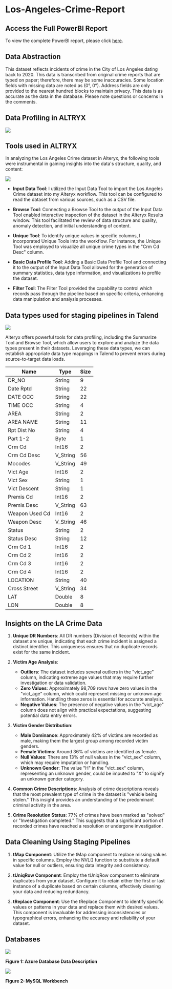 # Los-Angeles-Crime-Report

## Access the Full PowerBI Report
To view the complete PowerBI report, please click [here](Final-Report.pdf).

## Data Abstraction
This dataset reflects incidents of crime in the City of Los Angeles dating back to 2020. This data is transcribed from original crime reports that are typed on paper; therefore, there may be some inaccuracies. Some location fields with missing data are noted as (0°, 0°). Address fields are only provided to the nearest hundred blocks to maintain privacy. This data is as accurate as the data in the database. Please note questions or concerns in the comments.

## Data Profiling in ALTRYX
![](Screenshots/DataProfiling.png)

## Tools used in ALTRYX
In analyzing the Los Angeles Crime dataset in Alteryx, the following tools were instrumental in gaining insights into the data's structure, quality, and content:

![](Screenshots/Altryx_workflow.png)
- **Input Data Tool**:
I utilized the Input Data Tool to import the Los Angeles Crime dataset into my Alteryx workflow. This tool can be configured to read the dataset from various sources, such as a CSV file.
   
- **Browse Tool**:
Connecting a Browse Tool to the output of the Input Data Tool enabled interactive inspection of the dataset in the Alteryx Results window. This tool facilitated the review of data structure and quality, anomaly detection, and initial understanding of content.         
- **Unique Tool**:
To identify unique values in specific columns, I incorporated Unique Tools into the workflow. For instance, the Unique Tool was employed to visualize all unique crime types in the "Crm Cd Desc" column.
- **Basic Data Profile Tool**:
Adding a Basic Data Profile Tool and connecting it to the output of the Input Data Tool allowed for the generation of summary statistics, data type information, and visualizations to profile the dataset.
- **Filter Tool**:
The Filter Tool provided the capability to control which records pass through the pipeline based on specific criteria, enhancing data manipulation and analysis processes.

## Data types used for staging pipelines in Talend

![](Screenshots/Talend_Pipeline.png)

Alteryx offers powerful tools for data profiling, including the Summarize Tool and Browse Tool, which allow users to explore and analyze the data types present in their datasets. Leveraging these data types, we can establish appropriate data type mappings in Talend to prevent errors during source-to-target data loads.

| Name         | Type     | Size |
|--------------|----------|------|
| DR_NO        | String   | 9    |
| Date Rptd    | String   | 22   |
| DATE OCC     | String   | 22   |
| TIME OCC     | String   | 4    |
| AREA         | String   | 2    |
| AREA NAME    | String   | 11   |
| Rpt Dist No  | String   | 4    |
| Part 1-2     | Byte     | 1    |
| Crm Cd       | Int16    | 2    |
| Crm Cd Desc  | V_String | 56   |
| Mocodes      | V_String | 49   |
| Vict Age     | Int16    | 2    |
| Vict Sex     | String   | 1    |
| Vict Descent | String   | 1    |
| Premis Cd    | Int16    | 2    |
| Premis Desc  | V_String | 63   |
| Weapon Used Cd | Int16  | 2    |
| Weapon Desc  | V_String | 46   |
| Status       | String   | 2    |
| Status Desc  | String   | 12   |
| Crm Cd 1     | Int16    | 2    |
| Crm Cd 2     | Int16    | 2    |
| Crm Cd 3     | Int16    | 2    |
| Crm Cd 4     | Int16    | 2    |
| LOCATION     | String   | 40   |
| Cross Street | V_String | 34   |
| LAT          | Double   | 8    |
| LON          | Double   | 8    |

## Insights on the LA Crime Data

1. **Unique DR Numbers**: All DR numbers (Division of Records) within the dataset are unique, indicating that each crime incident is assigned a distinct identifier. This uniqueness ensures that no duplicate records exist for the same incident.

2. **Victim Age Analysis**:
   - **Outliers**: The dataset includes several outliers in the "vict_age" column, indicating extreme age values that may require further investigation or data validation.
   - **Zero Values**: Approximately 98,709 rows have zero values in the "vict_age" column, which could represent missing or unknown age information. Handling these zeros is essential for accurate analysis.
   - **Negative Values**: The presence of negative values in the "vict_age" column does not align with practical expectations, suggesting potential data entry errors.

3. **Victim Gender Distribution**:
   - **Male Dominance**: Approximately 42% of victims are recorded as male, making them the largest group among recorded victim genders.
   - **Female Victims**: Around 36% of victims are identified as female.
   - **Null Values**: There are 13% of null values in the "vict_sex" column, which may require imputation or handling.
   - **Unknown Gender**: The value "H" in the "vict_sex" column, representing an unknown gender, could be imputed to "X" to signify an unknown gender category.

4. **Common Crime Descriptions**: Analysis of crime descriptions reveals that the most prevalent type of crime in the dataset is "vehicle being stolen." This insight provides an understanding of the predominant criminal activity in the area.

5. **Crime Resolution Status**: 77% of crimes have been marked as "solved" or "Investigation completed." This suggests that a significant portion of recorded crimes have reached a resolution or undergone investigation.
       
## Data Cleaning Using Staging Pipelines

1. **tMap Component**: Utilize the tMap component to replace missing values in specific columns. Employ the NVL() function to substitute a default value for null or outliers, ensuring data integrity and consistency.

2. **tUniqRow Component**: Employ the tUniqRow component to eliminate duplicates from your dataset. Configure it to retain either the first or last instance of a duplicate based on certain columns, effectively cleaning your data and reducing redundancy.

3. **tReplace Component**: Use the tReplace Component to identify specific values or patterns in your data and replace them with desired values. This component is invaluable for addressing inconsistencies or typographical errors, enhancing the accuracy and reliability of your dataset.

## Databases
![](Screenshots/Azuredatabase.png)

**Figure 1: Azure Database Data Description**

![](Screenshots/MySql_workbench.png)

**Figure 2: MySQL Workbench**